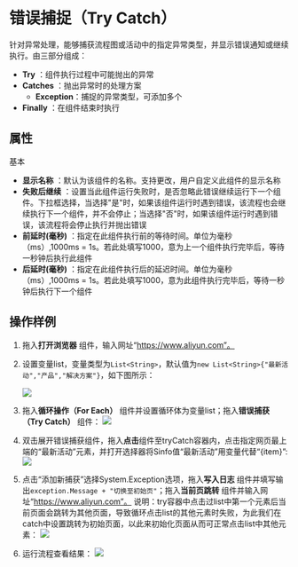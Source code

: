 # 错误捕捉（Try Catch）

针对异常处理，能够捕获流程图或活动中的指定异常类型，并显示错误通知或继续执行。由三部分组成：

- **Try** ：组件执行过程中可能抛出的异常
- **Catches** ：抛出异常时的处理方案
    - **Exception**：捕捉的异常类型，可添加多个
- **Finally** ：在组件结束时执行

## 属性
基本
- **显示名称** ：默认为该组件的名称。支持更改，用户自定义此组件的显示名称
- **失败后继续** ：设置当此组件运行失败时，是否忽略此错误继续运行下一个组件。下拉框选择，当选择"是"时，如果该组件运行时遇到错误，该流程也会继续执行下一个组件，并不会停止；当选择"否"时，如果该组件运行时遇到错误，该流程将会停止执行并抛出错误
- **前延时(毫秒)** ：指定在此组件执行前的等待时间。单位为毫秒（ms）,1000ms = 1s。若此处填写1000，意为上一个组件执行完毕后，等待一秒钟后执行此组件
- **后延时(毫秒)** ：指定在此组件执行后的延迟时间。单位为毫秒（ms）,1000ms = 1s。若此处填写1000，意为此组件执行完毕后，等待一秒钟后执行下一个组件

## 操作样例

1. 拖入**打开浏览器** 组件，输入网址“https://www.aliyun.com”。
2. 设置变量list，变量类型为`List<String>`，默认值为`new List<String>{"最新活动","产品","解决方案"}`，如下图所示：

   ![](https://docimages.blob.core.chinacloudapi.cn/images/Activities/tryCatch-1.png)

3. 拖入**循环操作（For Each）** 组件并设置循环体为变量list；拖入**错误捕获（Try Catch）** 组件：
![](https://docimages.blob.core.chinacloudapi.cn/images/Activities/tryCatch-2.png)

3. 双击展开错误捕获组件，拖入**点击**组件至tryCatch容器内，点击指定网页最上端的“最新活动”元素，并打开选择器将Sinfo值“最新活动”用变量代替“{item}”:
![](https://docimages.blob.core.chinacloudapi.cn/images/Activities/tryCatch-3.png)

4. 点击“添加新捕获”选择System.Exception选项，拖入**写入日志** 组件并填写输出`exception.Message + "切换至初始页"`；拖入**当前页跳转** 组件并输入网址“https://www.aliyun.com”。
说明：try容器中点击过list中第一个元素后当前页面会跳转为其他页面，导致循环点击list的其他元素时失败，为此我们在catch中设置跳转为初始页面，以此来初始化页面从而可正常点击list中其他元素：
![](https://docimages.blob.core.chinacloudapi.cn/images/Activities/tryCatch-4.png)

5. 运行流程查看结果：
![](https://docimages.blob.core.chinacloudapi.cn/images/Activities/tryCatch-5.png)